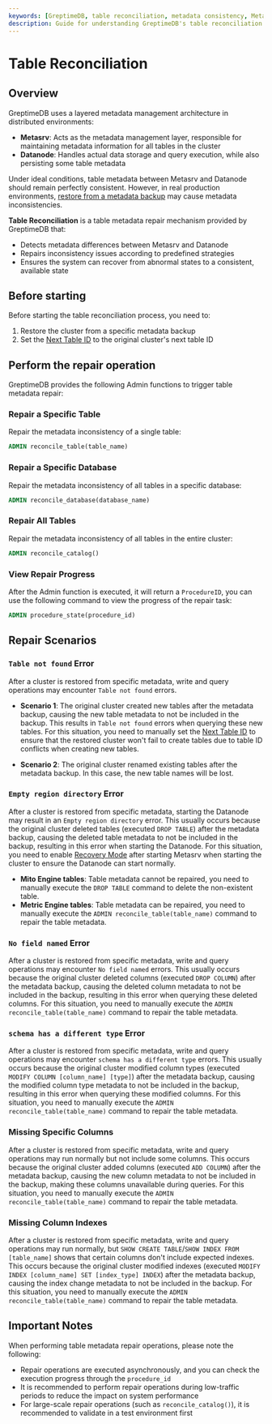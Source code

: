 ```yaml
---
keywords: [GreptimeDB, table reconciliation, metadata consistency, Metasrv, Datanode, table metadata repair]
description: Guide for understanding GreptimeDB's table reconciliation mechanism that detects and repairs metadata inconsistencies between Metasrv and Datanode.
---
```


# Table Reconciliation

## Overview

GreptimeDB uses a layered metadata management architecture in distributed environments:
- **Metasrv**: Acts as the metadata management layer, responsible for maintaining metadata information for all tables in the cluster
- **Datanode**: Handles actual data storage and query execution, while also persisting some table metadata

Under ideal conditions, table metadata between Metasrv and Datanode should remain perfectly consistent. However, in real production environments, [restore from a metadata backup](/user-guide/deployments-administration/manage-metadata/restore-backup.md) may cause metadata inconsistencies.

**Table Reconciliation** is a table metadata repair mechanism provided by GreptimeDB that:
- Detects metadata differences between Metasrv and Datanode
- Repairs inconsistency issues according to predefined strategies
- Ensures the system can recover from abnormal states to a consistent, available state

## Before starting
Before starting the table reconciliation process, you need to:
1. Restore the cluster from a specific metadata backup
2. Set the [Next Table ID](/user-guide/deployments-administration/maintenance/sequence-management.md) to the original cluster's next table ID


## Perform the repair operation

GreptimeDB provides the following Admin functions to trigger table metadata repair:

### Repair a Specific Table

Repair the metadata inconsistency of a single table:

```sql
ADMIN reconcile_table(table_name)
```

### Repair a Specific Database

Repair the metadata inconsistency of all tables in a specific database:

```sql
ADMIN reconcile_database(database_name)
```

### Repair All Tables

Repair the metadata inconsistency of all tables in the entire cluster:

```sql
ADMIN reconcile_catalog()
```

### View Repair Progress

After the Admin function is executed, it will return a `ProcedureID`, you can use the following command to view the progress of the repair task:

```sql
ADMIN procedure_state(procedure_id)
```


## Repair Scenarios

### `Table not found` Error

After a cluster is restored from specific metadata, write and query operations may encounter `Table not found` errors.

- **Scenario 1**: The original cluster created new tables after the metadata backup, causing the new table metadata to not be included in the backup. This results in `Table not found` errors when querying these new tables. For this situation, you need to manually set the [Next Table ID](/user-guide/deployments-administration/maintenance/sequence-management.md) to ensure that the restored cluster won't fail to create tables due to table ID conflicts when creating new tables.

- **Scenario 2**: The original cluster renamed existing tables after the metadata backup. In this case, the new table names will be lost.

### `Empty region directory` Error

After a cluster is restored from specific metadata, starting the Datanode may result in an `Empty region directory` error. This usually occurs because the original cluster deleted tables (executed `DROP TABLE`) after the metadata backup, causing the deleted table metadata to not be included in the backup, resulting in this error when starting the Datanode. For this situation, you need to enable [Recovery Mode](/user-guide/deployments-administration/maintenance/recovery-mode.md) after starting Metasrv when starting the cluster to ensure the Datanode can start normally.

- **Mito Engine tables**: Table metadata cannot be repaired, you need to manually execute the `DROP TABLE` command to delete the non-existent table.
- **Metric Engine tables**: Table metadata can be repaired, you need to manually execute the `ADMIN reconcile_table(table_name)` command to repair the table metadata.

### `No field named` Error

After a cluster is restored from specific metadata, write and query operations may encounter `No field named` errors. This usually occurs because the original cluster deleted columns (executed `DROP COLUMN`) after the metadata backup, causing the deleted column metadata to not be included in the backup, resulting in this error when querying these deleted columns. For this situation, you need to manually execute the `ADMIN reconcile_table(table_name)` command to repair the table metadata.

### `schema has a different type` Error

After a cluster is restored from specific metadata, write and query operations may encounter `schema has a different type` errors. This usually occurs because the original cluster modified column types (executed `MODIFY COLUMN [column_name] [type]`) after the metadata backup, causing the modified column type metadata to not be included in the backup, resulting in this error when querying these modified columns. For this situation, you need to manually execute the `ADMIN reconcile_table(table_name)` command to repair the table metadata.

### Missing Specific Columns

After a cluster is restored from specific metadata, write and query operations may run normally but not include some columns. This occurs because the original cluster added columns (executed `ADD COLUMN`) after the metadata backup, causing the new column metadata to not be included in the backup, making these columns unavailable during queries. For this situation, you need to manually execute the `ADMIN reconcile_table(table_name)` command to repair the table metadata.

### Missing Column Indexes

After a cluster is restored from specific metadata, write and query operations may run normally, but `SHOW CREATE TABLE`/`SHOW INDEX FROM [table_name]` shows that certain columns don't include expected indexes. This occurs because the original cluster modified indexes (executed `MODIFY INDEX [column_name] SET [index_type] INDEX`) after the metadata backup, causing the index change metadata to not be included in the backup. For this situation, you need to manually execute the `ADMIN reconcile_table(table_name)` command to repair the table metadata.


## Important Notes

When performing table metadata repair operations, please note the following:

- Repair operations are executed asynchronously, and you can check the execution progress through the `procedure_id`
- It is recommended to perform repair operations during low-traffic periods to reduce the impact on system performance
- For large-scale repair operations (such as `reconcile_catalog()`), it is recommended to validate in a test environment first
